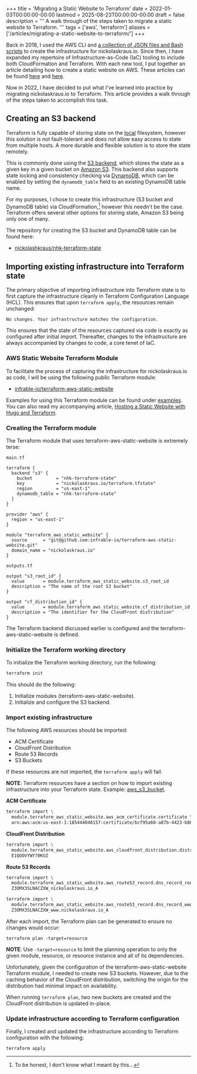 +++
title = 'Migrating a Static Website to Terraform'
date = 2022-01-03T00:00:00-00:00
lastmod = 2025-08-23T00:00:00-00:00
draft = false
description = '''
A walk through of the steps taken to migrate a static website to Terraform.
'''
tags = ['aws', 'terraform']
aliases = ['/articles/migrating-a-static-website-to-terraform/']
+++

Back in 2018, I used the AWS CLI and [a collection of JSON files and Bash
scripts][a collection of JSON files and Bash scripts] to create the
infrastructure for nickolaskraus.io. Since then, I have expanded my repertoire
of Infrastructure-as-Code (IaC) tooling to include both CloudFormation and
Terraform. With each new tool, I put together an article detailing how to
create a static website on AWS. These articles can be found [here][Hosting
a Static Website with Hugo and CloudFormation] and [here][Hosting a Static
Website with Hugo and Terraform].

Now in 2022, I have decided to put what I've learned into practice by migrating
nickolaskraus.io to Terraform. This article provides a walk through of the
steps taken to accomplish this task.

## Creating an S3 backend

Terraform is fully capable of storing state on the [local][local] filesystem,
however this solution is not fault-tolerant and does not allow easy access to
state from multiple hosts. A more durable and flexible solution is to store the
state remotely.

This is commonly done using the [S3 backend][S3 backend], which stores the
state as a given key in a given bucket on [Amazon S3][Amazon S3]. This backend
also supports state locking and consistency checking via [DynamoDB][DynamoDB],
which can be enabled by setting the `dynamodb_table` field to an existing
DynamoDB table name.

For my purposes, I chose to create this infrastructure (S3 bucket and DynamoDB
table) via CloudFormation,[^1] however this needn't be the case. Terraform
offers several other options for storing state, Amazon S3 being only one of
many.

The repository for creating the S3 bucket and DynamoDB table can be found here:
- [nickolashkraus/nhk-terraform-state][nickolashkraus/nhk-terraform-state]

## Importing existing infrastructure into Terraform state

The primary objective of importing infrastructure into Terraform state is to
first capture the infrastructure cleanly in Terraform Configuration Language
(HCL). This ensures that upon `terraform apply`, the resources remain
unchanged:

```
No changes. Your infrastructure matches the configuration.
```

This ensures that the state of the resources captured via code is exactly as
configured after initial import. Thereafter, changes to the infrastructure are
always accompanied by changes to code, a core tenet of IaC.

### AWS Static Website Terraform Module

To facilitate the process of capturing the infrastructure for nickolaskraus.io
as code, I will be using the following public Terraform module:
- [infrable-io/terraform-aws-static-website][infrable-io/terraform-aws-static-website]

Examples for using this Terraform module can be found under
[examples][examples]. You can also read my accompanying article, [Hosting
a Static Website with Hugo and Terraform][Hosting a Static Website with Hugo
and Terraform].

### Creating the Terraform module

The Terraform module that uses terraform-aws-static-website is extremely terse:

`main.tf`

```hcl
terraform {
  backend "s3" {
    bucket         = "nhk-terraform-state"
    key            = "nickolaskraus.io/terraform.tfstate"
    region         = "us-east-1"
    dynamodb_table = "nhk-terraform-state"
  }
}

provider "aws" {
  region = "us-east-1"
}

module "terraform_aws_static_website" {
  source      = "git@github.com:infrable-io/terraform-aws-static-website.git"
  domain_name = "nickolaskraus.io"
}
```

`outputs.tf`

```hcl
output "s3_root_id" {
  value       = module.terraform_aws_static_website.s3_root_id
  description = "The name of the root S3 bucket"
}

output "cf_distribution_id" {
  value       = module.terraform_aws_static_website.cf_distribution_id
  description = "The identifier for the CloudFront distribution"
}
```

The Terraform backend discussed earlier is configured and the
terraform-aws-static-website is defined.

### Initialize the Terraform working directory

To initialize the Terraform working directory, run the following:

```bash
terraform init
```

This should do the following:

1. Initialize modules (terraform-aws-static-website).
2. Initialize and configure the S3 backend.

### Import existing infrastructure

The following AWS resources should be imported:

- ACM Certificate
- CloudFront Distribution
- Route 53 Records
- S3 Buckets

If these resources are not imported, the `terraform apply` will fail.

**NOTE**: Terraform resources have a section on how to import existing
infrastructure into your Terraform state. Example:
[aws_s3_bucket][aws_s3_bucket].

**ACM Certificate**

```bash
terraform import \
  module.terraform_aws_static_website.aws_acm_certificate.certificate \
  arn:aws:acm:us-east-1:185444048157:certificate/bcf95a60-a87b-4423-b860-6a5924fead18
```

**CloudFront Distribution**

```bash
terraform import \
  module.terraform_aws_static_website.aws_cloudfront_distribution.distribution \
  E1QOOVYWY70KUZ
```

**Route 53 Records**

```bash
terraform import \
  module.terraform_aws_static_website.aws_route53_record.dns_record_root \
  Z3OMX3SLNACZXW_nickolaskraus.io_A
```

```bash
terraform import \
  module.terraform_aws_static_website.aws_route53_record.dns_record_www \
  Z3OMX3SLNACZXW_www.nickolaskraus.io_A
```

After each import, the Terraform plan can be generated to ensure no changes
would occur:

```
terraform plan -target=resource
```

**NOTE**: Use `-target=resource` to limit the planning operation to only the
given module, resource, or resource instance and all of its dependencies.

Unfortunately, given the configuration of the terraform-aws-static-website
Terraform module, I needed to create new S3 buckets. However, due to the
caching behavior of the CloudFront distribution, switching the origin for the
distribution had minimal impact on availability.

When running `terraform plan`, two new buckets are created and the CloudFront
distribution is updated in-place.

### Update infrastructure according to Terraform configuration

Finally, I created and updated the infrastructure according to Terraform
configuration with the following:

```
terraform apply
```

[^1]: To be honest, I don't know what I meant by this...

[a collection of JSON files and Bash scripts]: https://github.com/nickolashkraus/nickolaskraus-io/tree/11c438a71905697bdb5fcd172fed95aa3d1cbf8a/.aws
[Hosting a Static Website with Hugo and CloudFormation]: https://nickolaskraus.io/posts/hosting-a-static-website-with-hugo-and-cloudformation/
[Hosting a Static Website with Hugo and Terraform]: https://nickolaskraus.io/posts/hosting-a-static-website-with-hugo-and-terraform/
[local]: https://www.terraform.io/language/settings/backends/local
[S3 backend]: https://www.terraform.io/language/settings/backends/s3
[Amazon S3]: https://aws.amazon.com/s3
[DynamoDB]: https://aws.amazon.com/dynamodb
[nickolashkraus/nhk-terraform-state]: https://github.com/nickolashkraus/nhk-terraform-state
[infrable-io/terraform-aws-static-website]: https://github.com/infrable-io/terraform-aws-static-website
[examples]: https://github.com/infrable-io/terraform-aws-static-website/tree/master/examples
[aws_s3_bucket]: https://registry.terraform.io/providers/hashicorp/aws/latest/docs/resources/s3_bucket#import
